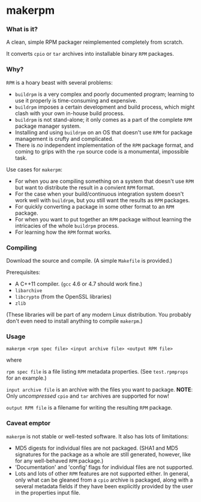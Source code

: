 makerpm
=======

### What is it?

A clean, simple RPM packager reimplemented completely from scratch.

It converts `cpio` or `tar` archives into installable binary `RPM` packages.

### Why?

`RPM` is a hoary beast with several problems:

  * `buildrpm` is a very complex and poorly documented program; learning to use it properly is time-consuming and expensive.
  * `buildrpm` imposes a certain development and build process, which might clash with your own in-house build process.
  * `buildrpm` is not stand-alone; it only comes as a part of the complete `RPM` package manager system.
  * Installing and using `buildrpm` on an OS that doesn't use `RPM` for package management is crufty and complicated.
  * There is _no_ independent implementation of the `RPM` package format, and coming to grips with the `rpm` source code is a monumental, impossible task.

Use cases for `makerpm`:

  * For when you are compiling something on a system that doesn't use `RPM` but want to distribute the result in a convient `RPM` format.
  * For the case when your build/continuous integration system doesn't work well with `buildrpm`, but you still want the results as `RPM` packages.
  * For quickly converting a package in some other format to an `RPM` package.
  * For when you want to put together an `RPM` package without learning the intricacies of the whole `buildrpm` process.
  * For learning how the `RPM` format works.

### Compiling

Download the source and compile. (A simple `Makefile` is provided.)

Prerequisites:

  * A C++11 compiler. (`gcc` 4.6 or 4.7 should work fine.)
  * `libarchive`
  * `libcrypto` (from the OpenSSL libraries)
  * `zlib`

(These libraries will be part of any modern Linux distribution. You probably don't even need to install anything to compile `makerpm`.)

### Usage

    makerpm <rpm spec file> <input archive file> <output RPM file>

where

`rpm spec file` is a file listing `RPM` metadata properties. (See `test.rpmprops` for an example.)

`input archive file` is an archive with the files you want to package. 
**NOTE**: Only _uncompressed_ `cpio` and `tar` archives are supported for now!

`output RPM file` is a filename for writing the resulting `RPM` package.

### Caveat emptor

`makerpm` is not stable or well-tested software. It also has lots of limitations:

  * MD5 digests for individual files are not packaged. (SHA1 and MD5 signatures for the package as a whole are still generated, however, like for any well-behaved `RPM` package.)
  * 'Documentation' and 'config' flags for individual files are not supported.
  * Lots and lots of other `RPM` features are not supported either. In general, only what can be gleaned from a `cpio` archive is packaged, along with a several metadata fields if they have been explicitly provided by the user in the properties input file.
